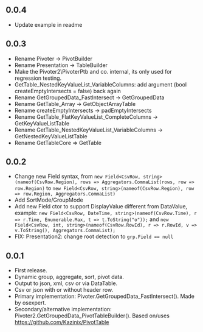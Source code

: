 ## 0.0.4
* Update example in readme

## 0.0.3
* Rename Pivoter -> PivotBuilder
* Rename Presentation -> TableBuilder
* Make the Pivoter2\PivoterPtb and co. internal, its only used for regression testing.
* GetTable_NestedKeyValueList_VariableColumns: add argument (bool createEmptyIntersects = false) back again
* Rename GetGroupedData_FastIntersect -> GetGroupedData
* Rename GetTable_Array -> GetObjectArrayTable
* Rename createEmptyIntersects -> padEmptyIntersects
* Rename GetTable_FlatKeyValueList_CompleteColumns -> GetKeyValueListTable
* Rename GetTable_NestedKeyValueList_VariableColumns -> GetNestedKeyValueListTable
* Rename GetTableCore => GetTable

## 0.0.2
* Change new Field syntax, from
  `new Field<CsvRow, string>(nameof(CsvRow.Region), rows => Aggregators.CommaList(rows, row => row.Region)`
  to
  `new Field<CsvRow, string>(nameof(CsvRow.Region), row => row.Region, Aggregators.CommaList)`
* Add SortMode/GroupMode
* Add new Field ctor to support DisplayValue different from DataValue, example:
  `new Field<CsvRow, DateTime, string>(nameof(CsvRow.Time), r => r.Time, Enumerable.Max, t => t.ToString("o"));`
  and
  `new Field<CsvRow, int, string>(nameof(CsvRow.RowId), r => r.RowId, v => v.ToString(), Aggregators.CommaList);`
* FIX: Presentation2: change root detection to `grp.Field == null`

## 0.0.1
* First release.
* Dynamic group, aggregate, sort, pivot data. 
* Output to json, xml, csv or via DataTable.
* Csv or json with or without header row.
* Primary implementation: Pivoter.GetGroupedData_FastIntersect(). Made by osexpert.
* Secondary/alternative implementation: Pivoter2.GetGroupedData_PivotTableBuilder(). Based on/uses https://github.com/Kazinix/PivotTable
